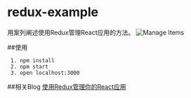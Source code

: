 # redux-example

 用案列阐述使用Redux管理React应用的方法。
 ![Manage Items](http://matthew-sun.github.io/images/manage-items.gif)
 
##使用
```
 1. npm install
 2. npm start
 3. open localhost:3000
```

##相关Blog
[使用Redux管理你的React应用](https://github.com/matthew-sun/blog/issues/18)
